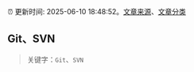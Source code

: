 :alarm_clock: 更新时间: 2025-06-10 18:48:52。[文章来源](/README.md)、[文章分类](/TAGS.md)

## Git、SVN


> 关键字：`Git`、`SVN`



